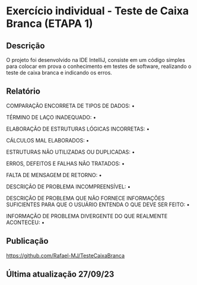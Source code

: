 # Exercício individual - Teste de Caixa Branca (ETAPA 1)

## Descrição
O projeto foi desenvolvido na IDE IntelliJ, consiste em um código simples para colocar em prova o conhecimento em testes de software, realizando o teste de caixa branca e indicando os erros.

## Relatório

COMPARAÇÃO ENCORRETA DE TIPOS DE DADOS:
• 

TÉRMINO DE LAÇO INADEQUADO:
• 

ELABORAÇÃO DE ESTRUTURAS LÓGICAS INCORRETAS:
• 

CÁLCULOS MAL ELABORADOS:
• 

ESTRUTURAS NÃO UTILIZADAS OU DUPLICADAS:
• 

ERROS, DEFEITOS E FALHAS NÃO TRATADOS:
• 

FALTA DE MENSAGEM DE RETORNO:
• 

DESCRIÇÃO DE PROBLEMA INCOMPREENSÍVEL:
• 

DESCRIÇÃO DE PROBLEMA QUE NÃO FORNECE INFORMAÇÕES SUFICIENTES PARA QUE O USUÁRIO ENTENDA O QUE DEVE SER FEITO:
• 

INFORMAÇÃO DE PROBLEMA DIVERGENTE DO QUE REALMENTE ACONTECEU:
• 

## Publicação
https://github.com/Rafael-MJ/TesteCaixaBranca

## Última atualização 27/09/23
